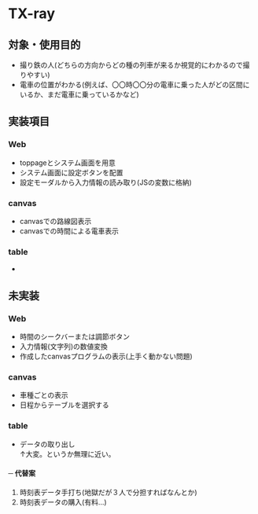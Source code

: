 TX-ray
====
## 対象・使用目的
* 撮り鉄の人(どちらの方向からどの種の列車が来るか視覚的にわかるので撮りやすい)  
* 電車の位置がわかる(例えば、〇〇時〇〇分の電車に乗った人がどの区間にいるか、まだ電車に乗っているかなど)
## 実装項目
### Web
* toppageとシステム画面を用意  
* システム画面に設定ボタンを配置  
* 設定モーダルから入力情報の読み取り(JSの変数に格納)  

### canvas
* canvasでの路線図表示  
* canvasでの時間による電車表示  

### table
*  
  
## 未実装
### Web
* 時間のシークバーまたは調節ボタン  
* 入力情報(文字列)の数値変換  
* 作成したcanvasプログラムの表示(上手く動かない問題)  

### canvas
* 車種ごとの表示  
* 日程からテーブルを選択する  

### table
* データの取り出し  
↑大変。というか無理に近い。  
#### ─ 代替案
1. 時刻表データ手打ち(地獄だが３人で分担すればなんとか)  
2. 時刻表データの購入(有料...)  
